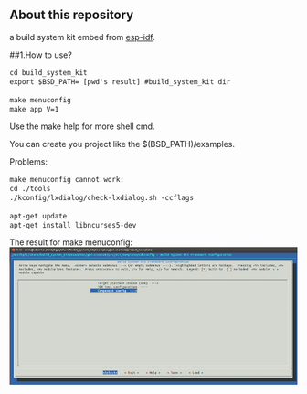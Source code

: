 ## About this repository
a build system kit embed from [esp-idf](https://github.com/espressif/esp-idf).



##1.How to use?

	cd build_system_kit
    export $BSD_PATH= [pwd's result] #build_system_kit dir
    
    make menuconfig
    make app V=1
    
Use the make help for more shell cmd.


You can create you project like the $(BSD_PATH)/examples.

Problems:

    make menuconfig cannot work:
    cd ./tools
    ./kconfig/lxdialog/check-lxdialog.sh -ccflags
     
    apt-get update
    apt-get install libncurses5-dev
   

The result for make menuconfig:
![](menuconfig.png)

 


  